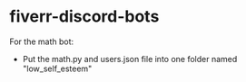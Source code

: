 # fiverr-discord-bots
For the math bot:
 - Put the math.py and users.json file into one folder named "low_self_esteem"
